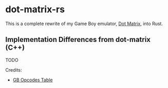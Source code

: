 # dot-matrix-rs

This is a complete rewrite of my Game Boy emulator, [Dot Matrix](https://github.com/aminoa/dot-matrix), into Rust.

## Implementation Differences from dot-matrix (C++)

TODO

Credits:

- [GB Opcodes Table](https://gbdev.io/gb-opcodes/optables/)